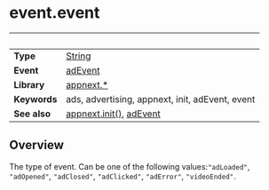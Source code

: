 # event.event

|                      | &nbsp; 
| -------------------- | ---------------------------------------------------------------
| __Type__             | [String](http://docs.coronalabs.com/api/type/String.html)
| __Event__            | [adEvent](adEvent.markdown)
| __Library__          | [appnext.*](Readme.markdown)
| __Keywords__         | ads, advertising, appnext, init, adEvent, event
| __See also__         | [appnext.init()](init.markdown), [adEvent](adEvent.markdown)


## Overview

The type of event. Can be one of the following values:`"adLoaded"`, `"adOpened"`, `"adClosed"`, `"adClicked"`, `"adError"`, `"videoEnded"`.
